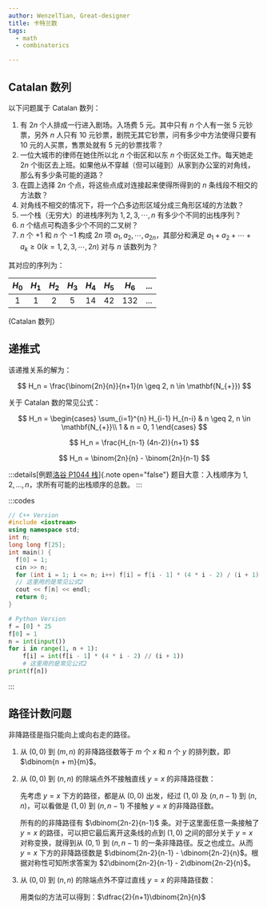 ```yaml
---
author: WenzelTian, Great-designer
title: 卡特兰数
tags:
  - math
  - combinatorics

---
```


## Catalan 数列

以下问题属于 Catalan 数列：

1.  有 $2n$ 个人排成一行进入剧场。入场费 5 元。其中只有 $n$ 个人有一张 5 元钞票，另外 $n$ 人只有 10 元钞票，剧院无其它钞票，问有多少中方法使得只要有 10 元的人买票，售票处就有 5 元的钞票找零？
2.  一位大城市的律师在她住所以北 $n$ 个街区和以东 $n$ 个街区处工作。每天她走 $2n$ 个街区去上班。如果他从不穿越（但可以碰到）从家到办公室的对角线，那么有多少条可能的道路？
3.  在圆上选择 $2n$ 个点，将这些点成对连接起来使得所得到的 $n$ 条线段不相交的方法数？
4.  对角线不相交的情况下，将一个凸多边形区域分成三角形区域的方法数？
5.  一个栈（无穷大）的进栈序列为 $1,2,3, \cdots ,n$ 有多少个不同的出栈序列？
6.  $n$ 个结点可构造多少个不同的二叉树？
7.  $n$ 个 $+1$ 和 $n$ 个 $-1$ 构成 $2n$ 项 $a_1,a_2, \cdots ,a_{2n}$，其部分和满足 $a_1+a_2+ \cdots +a_k \geq 0(k=1,2,3, \cdots ,2n)$ 对与 $n$ 该数列为？

其对应的序列为：

| $H_0$ | $H_1$ | $H_2$ | $H_3$ | $H_4$ | $H_5$ | $H_6$ | ... |
| :---: | :---: | :---: | :---: | :---: | :---: | :---: | :-: |
|   1   |   1   |   2   |   5   |   14  |   42  |  132  | ... |

(Catalan 数列）

## 递推式

该递推关系的解为：

$$
H_n = \frac{\binom{2n}{n}}{n+1}(n \geq 2, n \in \mathbf{N_{+}})
$$

关于 Catalan 数的常见公式：

$$
H_n = \begin{cases}
    \sum_{i=1}^{n} H_{i-1} H_{n-i} & n \geq 2, n \in \mathbf{N_{+}}\\
    1 & n = 0, 1
\end{cases}
$$

$$
H_n = \frac{H_{n-1} (4n-2)}{n+1}
$$

$$
H_n = \binom{2n}{n} - \binom{2n}{n-1}
$$

:::details[例题[洛谷 P1044 栈](https://www.luogu.com.cn/problem/P1044)]{.note open="false"}
题目大意：入栈顺序为 $1,2,\ldots ,n$，求所有可能的出栈顺序的总数。
:::

:::codes
```cpp
// C++ Version
#include <iostream>
using namespace std;
int n;
long long f[25];
int main() {
  f[0] = 1;
  cin >> n;
  for (int i = 1; i <= n; i++) f[i] = f[i - 1] * (4 * i - 2) / (i + 1);
  // 这里用的是常见公式2
  cout << f[n] << endl;
  return 0;
}
```

```python
# Python Version
f = [0] * 25
f[0] = 1
n = int(input())
for i in range(1, n + 1):
    f[i] = int(f[i - 1] * (4 * i - 2) // (i + 1))
    # 这里用的是常见公式2
print(f[n])
```
:::

## 路径计数问题

非降路径是指只能向上或向右走的路径。

1.  从 $(0,0)$ 到 $(m,n)$ 的非降路径数等于 $m$ 个 $x$ 和 $n$ 个 $y$ 的排列数，即 $\dbinom{n + m}{m}$。

2.  从 $(0,0)$ 到 $(n,n)$ 的除端点外不接触直线 $y=x$ 的非降路径数：

    先考虑 $y=x$ 下方的路径，都是从 $(0, 0)$ 出发，经过 $(1, 0)$ 及 $(n, n-1)$ 到 $(n,n)$，可以看做是 $(1,0)$ 到 $(n,n-1)$ 不接触 $y=x$ 的非降路径数。

    所有的的非降路径有 $\dbinom{2n-2}{n-1}$ 条。对于这里面任意一条接触了 $y=x$ 的路径，可以把它最后离开这条线的点到 $(1,0)$ 之间的部分关于 $y=x$ 对称变换，就得到从 $(0,1)$ 到 $(n,n-1)$ 的一条非降路径。反之也成立。从而 $y=x$ 下方的非降路径数是 $\dbinom{2n-2}{n-1} - \dbinom{2n-2}{n}$。根据对称性可知所求答案为 $2\dbinom{2n-2}{n-1} - 2\dbinom{2n-2}{n}$。

3.  从 $(0,0)$ 到 $(n,n)$ 的除端点外不穿过直线 $y=x$ 的非降路径数：

    用类似的方法可以得到：$\dfrac{2}{n+1}\dbinom{2n}{n}$
